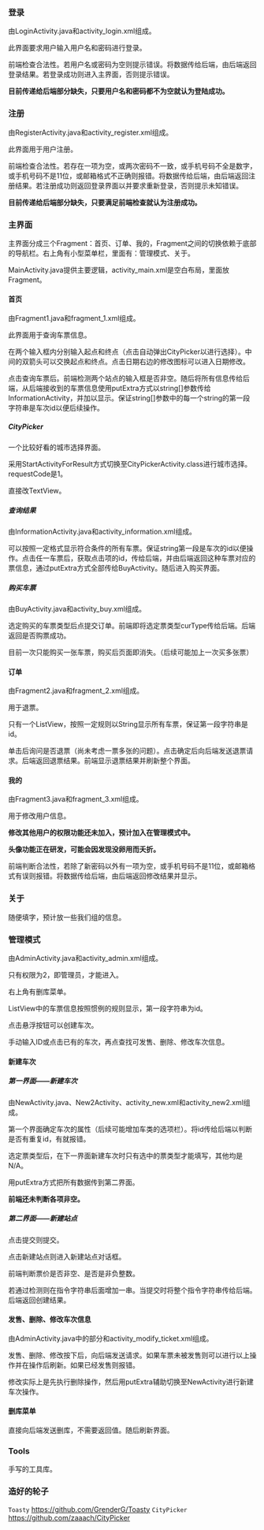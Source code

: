 ### 登录

由LoginActivity.java和activity_login.xml组成。

此界面要求用户输入用户名和密码进行登录。

前端检查合法性。若用户名或密码为空则提示错误。将数据传给后端，由后端返回登录结果。若登录成功则进入主界面，否则提示错误。

**目前传递给后端部分缺失，只要用户名和密码都不为空就认为登陆成功。**

### 注册

由RegisterActivity.java和activity_register.xml组成。

此界面用于用户注册。

前端检查合法性。若存在一项为空，或两次密码不一致，或手机号码不全是数字，或手机号码不是11位，或邮箱格式不正确则报错。将数据传给后端，由后端返回注册结果。若注册成功则返回登录界面以并要求重新登录，否则提示未知错误。

**目前传递给后端部分缺失，只要满足前端检查就认为注册成功。**

### 主界面

主界面分成三个Fragment：首页、订单、我的，Fragment之间的切换依赖于底部的导航栏。右上角有小型菜单栏，里面有：管理模式、关于。

MainActivity.java提供主要逻辑，activity_main.xml是空白布局，里面放Fragment。

#### 首页

由Fragment1.java和fragment_1.xml组成。

此界面用于查询车票信息。

在两个输入框内分别输入起点和终点（点击自动弹出CityPicker以进行选择）。中间的双箭头可以交换起点和终点。点击日期右边的修改图标可以进入日期修改。

点击查询车票后。前端检测两个站点的输入框是否非空。随后将所有信息传给后端，从后端接收到的车票信息使用putExtra方式以string[]参数传给InformationActivity，并加以显示。保证string[]参数中的每一个string的第一段字符串是车次id以便后续操作。

##### CityPicker

一个比较好看的城市选择界面。

采用StartActivityForResult方式切换至CityPickerActivity.class进行城市选择。 requestCode是1。

直接改TextView。

##### 查询结果

由InformationActivity.java和activity_information.xml组成。

可以按照一定格式显示符合条件的所有车票。保证string第一段是车次的id以便操作。点击任一车票后，获取点击项的id，传给后端，并由后端返回这种车票对应的票信息，通过putExtra方式全部传给BuyActivity。随后进入购买界面。

##### 购买车票

由BuyActivity.java和activity_buy.xml组成。

选定购买的车票类型后点提交订单。前端即将选定票类型curType传给后端。后端返回是否购票成功。

目前一次只能购买一张车票，购买后页面即消失。（后续可能加上一次买多张票）

#### 订单

由Fragment2.java和fragment_2.xml组成。

用于退票。

只有一个ListView，按照一定规则以String显示所有车票，保证第一段字符串是id。

单击后询问是否退票（尚未考虑一票多张的问题）。点击确定后向后端发送退票请求。后端返回退票结果。前端显示退票结果并刷新整个界面。

#### 我的

由Fragment3.java和fragment_3.xml组成。

用于修改用户信息。

**修改其他用户的权限功能还未加入，预计加入在管理模式中。**

**头像功能正在研发，可能会因发现没卵用而夭折。**

前端判断合法性，若除了新密码以外有一项为空，或手机号码不是11位，或邮箱格式有误则报错。将数据传给后端，由后端返回修改结果并显示。

### 关于

随便填字，预计放一些我们组的信息。

### 管理模式

由AdminActivity.java和activity_admin.xml组成。

只有权限为2，即管理员，才能进入。

右上角有删库菜单。

ListView中的车票信息按照惯例的规则显示，第一段字符串为id。

点击悬浮按钮可以创建车次。

手动输入ID或点击已有的车次，再点查找可发售、删除、修改车次信息。

#### 新建车次

##### 第一界面——新建车次

由NewActivity.java、New2Activity、activity_new.xml和activity_new2.xml组成。

第一个界面确定车次的属性（后续可能增加车类的选项栏）。将id传给后端以判断是否有重复id，有就报错。

选定票类型后，在下一界面新建车次时只有选中的票类型才能填写，其他均是N/A。

用putExtra方式把所有数据传到第二界面。

**前端还未判断各项非空。**

##### 第二界面——新建站点

点击提交则提交。

点击新建站点则进入新建站点对话框。

前端判断票价是否非空、是否是非负整数。

若通过检测则在指令字符串后面增加一串。当提交时将整个指令字符串传给后端。后端返回创建结果。

#### 发售、删除、修改车次信息

由AdminActivity.java中的部分和activity_modify_ticket.xml组成。

发售、删除、修改按下后，向后端发送请求。如果车票未被发售则可以进行以上操作并在操作后刷新。如果已经发售则报错。

修改实际上是先执行删除操作，然后用putExtra辅助切换至NewActivity进行新建车次操作。

#### 删库菜单

直接向后端发送删库，不需要返回值。随后刷新界面。

### Tools

手写的工具库。

### 造好的轮子

`Toasty` https://github.com/GrenderG/Toasty
`CityPicker` https://github.com/zaaach/CityPicker
